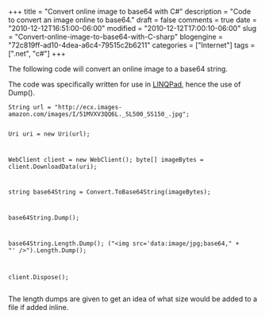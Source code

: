 +++
title = "Convert online image to base64 with C#"
description = "Code to convert an image online to base64."
draft = false
comments = true
date = "2010-12-12T16:51:00-06:00"
modified = "2010-12-12T17:00:10-06:00"
slug = "Convert-online-image-to-base64-with-C-sharp"
blogengine = "72c819ff-ad10-4dea-a6c4-79515c2b6211"
categories = ["Internet"]
tags = [".net", "c#"]
+++

<p>The following code will convert an online image to a base64 string.</p>
<p>The code was specifically written for use in <a rel="external" href="http://www.linqpad.net/">LINQPad</a>, hence the use of Dump().</p>
<pre class="code"><code class="csharp">String url = "http://ecx.images-amazon.com/images/I/51MVXV3QQ6L._SL500_SS150_.jpg";

Uri uri = new Uri(url);

WebClient client = new WebClient();
byte[] imageBytes = client.DownloadData(uri);

string base64String = Convert.ToBase64String(imageBytes);

base64String.Dump();

base64String.Length.Dump();
("&lt;img src='data:image/jpg;base64," + "' /&gt;").Length.Dump();

client.Dispose();</code></pre>
<p>The length dumps are given to get an idea of what size would be added to a file if added inline.</p>
